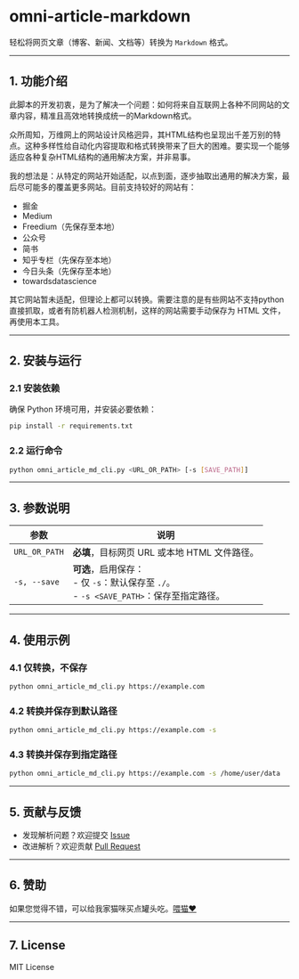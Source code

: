 # **omni-article-markdown**

轻松将网页文章（博客、新闻、文档等）转换为 `Markdown` 格式。

---

## **1. 功能介绍**
此脚本的开发初衷，是为了解决一个问题：如何将来自互联网上各种不同网站的文章内容，精准且高效地转换成统一的Markdown格式。

众所周知，万维网上的网站设计风格迥异，其HTML结构也呈现出千差万别的特点。这种多样性给自动化内容提取和格式转换带来了巨大的困难。要实现一个能够适应各种复杂HTML结构的通用解决方案，并非易事。

我的想法是：从特定的网站开始适配，以点到面，逐步抽取出通用的解决方案，最后尽可能多的覆盖更多网站。目前支持较好的网站有：

- 掘金
- Medium
- Freedium（先保存至本地）
- 公众号
- 简书
- 知乎专栏（先保存至本地）
- 今日头条（先保存至本地）
- towardsdatascience

其它网站暂未适配，但理论上都可以转换。需要注意的是有些网站不支持python直接抓取，或者有防机器人检测机制，这样的网站需要手动保存为 HTML 文件，再使用本工具。

---

## **2. 安装与运行**

### **2.1 安装依赖**
确保 Python 环境可用，并安装必要依赖：
```sh
pip install -r requirements.txt
```

### **2.2 运行命令**
```sh
python omni_article_md_cli.py <URL_OR_PATH> [-s [SAVE_PATH]]
```

---

## **3. 参数说明**

| 参数               | 说明 |
|--------------------|------|
| `URL_OR_PATH`     | **必填**，目标网页 URL 或本地 HTML 文件路径。 |
| `-s, --save`      | **可选**，启用保存：<br> - 仅 `-s`：默认保存至 `./`。<br> - `-s <SAVE_PATH>`：保存至指定路径。 |

---

## **4. 使用示例**

### **4.1 仅转换，不保存**
```sh
python omni_article_md_cli.py https://example.com
```

### **4.2 转换并保存到默认路径**
```sh
python omni_article_md_cli.py https://example.com -s
```

### **4.3 转换并保存到指定路径**
```sh
python omni_article_md_cli.py https://example.com -s /home/user/data
```

---

## **5. 贡献与反馈**
- 发现解析问题？欢迎提交 [Issue](https://github.com/caol64/omni-article-markdown/issues)
- 改进解析？欢迎贡献 [Pull Request](https://github.com/caol64/omni-article-markdown/pulls)

---

## **6. 赞助**

如果您觉得不错，可以给我家猫咪买点罐头吃。[喂猫❤️](https://yuzhi.tech/sponsor)

---

## **7. License**

MIT License